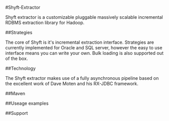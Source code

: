 #Shyft-Extractor

Shyft extractor is a customizable pluggable massively scalable incremental RDBMS extraction library for Hadoop.

##Strategies

The core of Shyft is it's incremental extraction interface.  Strategies are currently implemented for Oracle and SQL server, however the easy to use interface means you can write your own.  Bulk loading is also supported out of the box.

##Technology

The Shyft extractor makes use of a fully asynchronous pipeline based on the excellent work of Dave Moten and his RX-JDBC framework.

##Maven

##Useage examples

##Support